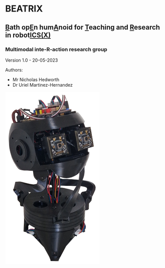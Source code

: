 # BEATRIX
## <ins>B</ins>ath op<ins>E</ins>n hum<ins>A</ins>noid for <ins>T</ins>eaching and <ins>R</ins>esearch in robot<ins>ICS(X)</ins>

### Multimodal inte-R-action research group

Version 1.0 - 20-05-2023

Authors:
- Mr Nicholas Hedworth
- Dr Uriel Martinez-Hernandez

<img src="https://github.com/inte-R-action/BEATRIX/blob/main/Images/BEATRIX_robot_head_v1.png" width="300" height="550" align="center">
